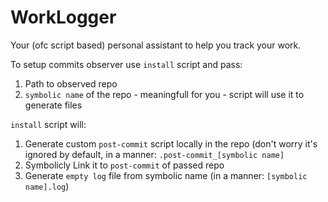 # WorkLogger
Your (ofc script based) personal assistant to help you track your work.

To setup commits observer use `install` script and pass:
1. Path to observed repo
2. `symbolic name` of the repo - meaningfull for you - script will use it to generate files

`install` script will:
1. Generate custom `post-commit` script locally in the repo (don't worry it's ignored by default, in a manner: `.post-commit_[symbolic name]`
2. Symbolicly Link it to `post-commit` of passed repo
3. Generate `empty log` file from symbolic name (in a manner: `[symbolic name].log`)

